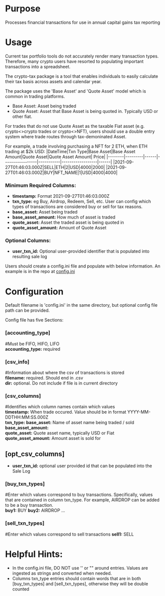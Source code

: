 # Purpose
Processes financial transactions for use in annual capital gains tax reporting

# Usage
Current tax portfolio tools do not accurately render many transaction types. Therefore, many crypto users have resorted to populating important transactions into a spreadsheet.

The crypto-tax package is a tool that enables individuals to easily calculate their tax basis across assets and calendar year.

The package uses the 'Base Asset' and 'Quote Asset' model which is common in trading platforms.
- Base Asset: Asset being traded
- Quote Asset: Asset that Base Asset is being quoted in. Typically USD or other fiat.

For trades that do not use Quote Asset as the taxable Fiat asset (e.g. crypto<>crypto trades or crypto<>NFT), users should use a double entry system where trade routes through tax-demoninated Asset. 

For example, a trade involving purchasing a NFT for 2 ETH, when ETH trading at $2k USD:
|DateTime|Txn Type|Base Asset|Base Asset Amount|Quote Asset|Quote Asset Amount| Price|
|--------|---------|------|-----------------|-----------|------------------|------|
|2021-09-27T01:46:03.000Z|SELL|ETH|2|USD|4000|2000|
|2021-09-27T01:46:03.000Z|BUY|NFT_NAME|1|USD|4000|4000|

### Minimum Required Columns:
- **timestamp:** Format 2021-09-27T01:46:03.000Z
- **txn_type:** eg Buy, Airdrop, Redeem, Sell, etc. User can config which types of transactions are considered buy or sell for tax reasons.
- **base_asset:** Asset being traded
- **base_asset_amount:** How much of asset is traded
- **quote_asset:** Asset the traded asset is being quoted in
- **quote_asset_amount:** Amount of Quote Asset

### Optional Columns:
- **user_txn_id:** Optional user-provided identifier that is populated into resulting sale log 

Users should create a config.ini file and populate with below information. An example is in the repo at [config.ini](https://github.com/ckvj/crypto-tax/blob/master/config.ini)

# Configuration
Default filename is 'config.ini' in the same directory, but optional config file path can be provided.

Config file has five Sections:

### [accounting_type]
#Must be FIFO, HIFO, LIFO\
**accounting_type:** required

### [csv_info]
#Information about where the csv of transactions is stored\
**filename:** required. Should end in .csv\
**dir:** optional. Do not include if file is in current directory

### [csv_columns]
#Identifies which column names contain which values\
**timestamp:** When trade occured. Value should be in format YYYY-MM-DDTHH:MM:SS.000Z\
**txn_type:** 
**base_asset:** Name of asset name being traded / sold\
**base_asset_amount:** \
**quote_asset:** Quote asset name, typically USD or Fiat\
**quote_asset_amount:** Amount asset is sold for
 
 ## [opt_csv_columns]
 - **user_txn_id:** optional user provided id that can be populated into the Sale Log

### [buy_txn_types]
#Enter which values correspond to buy transactions. Specifically, values that are contained in column txn_type. For example, AIRDROP can be added to be a buy transaction.\
**buy1:** BUY
**buy2:** AIRDROP
...

### [sell_txn_types]
#Enter which values correspond to sell transactions
**sell1:** SELL


# Helpful Hints:
- In the config.ini file, DO NOT use '' or "" around entries. Values are ingested as strings and converted when needed.
- Columns txn_type entries should contain words that are in both [buy_txn_types] and [sell_txn_types], otherwise they will be double counted

